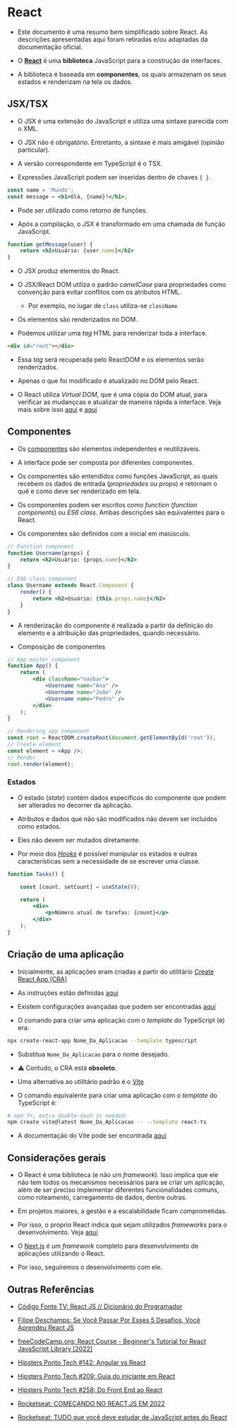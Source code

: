 # React

- Este documento é uma resumo bem simplificado sobre React. As descrições apresentadas aqui foram retiradas e/ou adaptadas da documentação oficial.

- O [**React**](https://react.dev/) é uma **biblioteca** JavaScript para a construção de interfaces.

- A biblioteca é baseada em **componentes**, os quais armazenam os seus estados e renderizam na tela os dados.

## JSX/TSX

- O JSX é uma extensão do JavaScript e utiliza uma sintaxe parecida com o XML.

- O JSX não é obrigatório. Entretanto, a sintaxe é mais amigável (opinião particular).

- A versão correspondente em TypeScript é o TSX.

- Expressões JavaScript podem ser inseridas dentro de chaves ```{ }```.

```jsx
const name = 'Mundo';
const message = <h1>Olá, {name}!</h1>;
```

- Pode ser utilizado como retorno de funções.

- Após a compilação, o JSX é transformado em uma chamada de função JavaScript.

```jsx
function getMessage(user) {
    return <h2>Usuário: {user.name}</h2>
}
```

- O JSX produz elementos do React.

- O JSX/React DOM utiliza o padrão *camelCase* para propriedades como convenção para evitar conflitos com os atributos HTML.

  - Por exemplo, no lugar de ```class``` utiliza-se ```className```

- Os elementos são renderizados no DOM.

- Podemos utilizar uma *tag* HTML para renderizar toda a interface.

```html
<div id="root"></div>
```

- Essa *tag* será recuperada pelo ReactDOM e os elementos serão renderizados.

- Apenas o que foi modificado é atualizado no DOM pelo React.

- O React utiliza *Virtual DOM*, que é uma cópia do DOM atual, para verificar as mudançcas e atualizar de maneira rápida a interface. Veja mais sobre isso [aqui](https://reactjs.org/docs/faq-internals.html#what-is-the-virtual-dom) e [aqui](https://www.geeksforgeeks.org/reactjs-virtual-dom/)

## Componentes

- Os [componentes](https://react.dev/reference/react-dom/components) são elementos independentes e reutilizáveis.

- A interface pode ser composta por diferentes componentes.

- Os componentes são entendidos como funções JavaScript, as quais recebem os dados de entrada (*propriedades* ou *props*) e retornam o quê e como deve ser renderizado em tela.

- Os componentes podem ser escritos como *function* (*function components*) ou *ES6 class*. Ambas descrições são equivalentes para o React.

- Os componentes são definidos com a inicial em maiúsculo.

```jsx
// Function component
function Username(props) {
    return <h2>Usuário: {props.name}</h2>
}
```

```jsx
// ES6 class component
class Username extends React.Component {
    render() {
        return <h2>Usuário: {this.props.name}</h2>
    }
}
```

- A renderização do componente é realizada a partir da definição do elemento e a atribuição das propriedades, quando necessário.

- Composição de componentes

```jsx
// App master component
function App() {
    return (
        <div className="navbar">
            <Username name="Ana" />           
            <Username name="João" />
            <Username name="Pedro" />
        </div>
    );
}

// Rendering app component
const root = ReactDOM.createRoot(document.getElementById('root'));
// Create element
const element = <App />;
// Render
root.render(element);
```

### Estados

- O estado (*state*) contém dados específicos do componente que podem ser alterados no decorrer da aplicação.

- Atributos e dados que não são modificados não devem ser incluídos como estados.

- Eles não devem ser mutados diretamente.

- Por meio dos [*Hooks*](https://react.dev/reference/react) é possível manipular os estados e outras características sem a necessidade de se escrever uma classe.

```jsx
function Tasks() {

    const [count, setCount] = useState(0);

    return (
        <div>
            <p>Número atual de tarefas: {count}</p>
        </div>
    );
}
```

## Criação de uma aplicação

- Inicialmente, as aplicações eram criadas a partir do utilitário [Create React App (CRA)](https://create-react-app.dev/)

- As instruções estão definidas [aqui](https://create-react-app.dev/docs/getting-started)

- Existem configurações avançadas que podem ser encontradas [aqui](https://create-react-app.dev/docs/advanced-configuration/)

- O comando para criar uma aplicação com o *template* do TypeScript (~~é~~) era:

```bash
npx create-react-app Nome_Da_Aplicacao --template typescript
```

- Substitua ```Nome_Da_Aplicacao``` para o nome desejado.

- :warning: Contudo, o CRA está **obsoleto**.

- Uma alternativa ao utilitário padrão é o [Vite](https://vitejs.dev/)

- O comando equivalente para criar uma aplicação com o *template* do TypeScript é:

```bash
# npm 7+, extra double-dash is needed:
npm create vite@latest Nome_Da_Aplicacao -- --template react-ts
```

- A documentação do Vite pode ser encontrada [aqui](https://vitejs.dev/guide/)

## Considerações gerais

- O React é uma biblioteca (e não um *framework*). Isso implica que ele não tem todos os mecanismos necessários para se criar um aplicação, além de ser preciso implementar diferentes funcionalidades comuns, como roteamento, carregamento de dados, dentre outras.

- Em projetos maiores, a gestão e a escalabilidade ficam comprometidas.

- Por isso, o próprio React indica que sejam utilizados *frameworks* para o desenvolvimento. Veja [aqui](https://react.dev/learn/start-a-new-react-project)

- O [Next.js](nextjs.md) é um *framework* completo para desenvolvimento de aplicações utilizando o React.

- Por isso, seguiremos o desenvolvimento com ele.

## Outras Referências

- [Código Fonte TV: React JS // Dicionário do Programador](https://youtu.be/NhUr8cwDiiM)

- [Filipe Deschamps: Se Você Passar Por Esses 5 Desafios, Você Aprendeu React JS](https://youtu.be/aJR7f45dBNs)

- [freeCodeCamp.org: React Course - Beginner's Tutorial for React JavaScript Library [2022]](https://youtu.be/bMknfKXIFA8)

- [Hipsters Ponto Tech #142: Angular vs React](https://www.hipsters.tech/angular-vs-react-hipsters-142/)

- [Hipsters Ponto Tech #209: Guia do iniciante em React](https://www.hipsters.tech/guia-do-iniciante-em-react-hipsters-209/)

- [Hipsters Ponto Tech #258: Do Front End ao React](https://www.hipsters.tech/do-front-end-ao-react-hipsters-ponto-tech-258/)

- [Rocketseat: COMEÇANDO NO REACT.JS EM 2022](https://youtu.be/pDbcC-xSat4)

- [Rocketseat: TUDO que você deve estudar de JavaScript antes do React](https://youtu.be/37SwqREHRGI)

